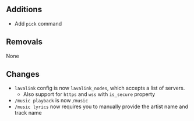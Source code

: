 ## Additions

- Add `pick` command

## Removals

None

## Changes

- `lavalink` config is now `lavalink_nodes`, which accepts a list of servers.
	- Also support for `https` and `wss` with `is_secure` property
- `/music playback` is now `/music`
- `/music lyrics` now requires you to manually provide the artist name and track name
